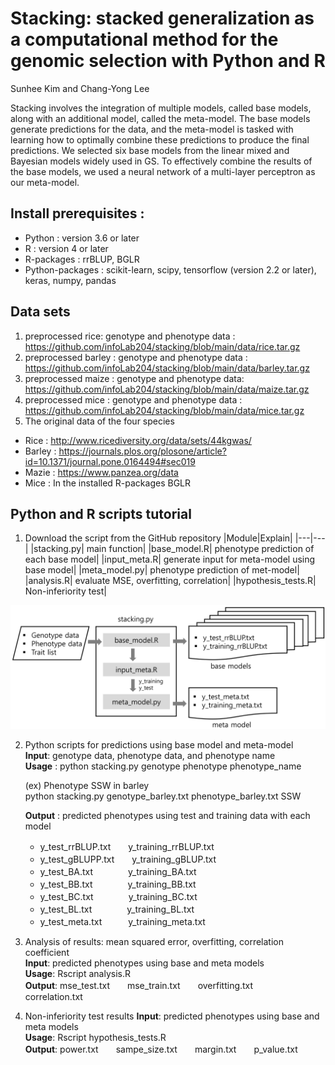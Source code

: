 # Stacking: stacked generalization as a computational method for the genomic selection with Python and R
Sunhee Kim and Chang-Yong Lee

Stacking involves the integration of multiple models, called base models, along with an additional model, called the meta-model. The base models generate predictions for the data, and the meta-model is tasked with learning how to optimally combine these predictions to produce the final predictions. We selected six base models from the linear mixed and Bayesian models widely used in GS. To effectively combine the results of the base models, we used a neural network of a multi-layer perceptron as our meta-model. 

## Install prerequisites : 
* Python : version 3.6 or later
* R : version 4 or later
* R-packages : rrBLUP, BGLR
* Python-packages : scikit-learn, scipy, tensorflow (version 2.2 or later), keras, numpy, pandas 

## Data sets
1.	preprocessed rice: genotype and phenotype data : https://github.com/infoLab204/stacking/blob/main/data/rice.tar.gz
2.	preprocessed barley : genotype and phenotype data : https://github.com/infoLab204/stacking/blob/main/data/barley.tar.gz
3.	preprocessed maize : genotype and phenotype data: https://github.com/infoLab204/stacking/blob/main/data/maize.tar.gz
4.	preprocessed mice : genotype and phenotype data : https://github.com/infoLab204/stacking/blob/main/data/mice.tar.gz
5. The original data of the four species
* Rice :  http://www.ricediversity.org/data/sets/44kgwas/ 
* Barley : https://journals.plos.org/plosone/article?id=10.1371/journal.pone.0164494#sec019
* Mazie : https://www.panzea.org/data
* Mice : In the installed R-packages BGLR


## Python and R scripts tutorial

1.	Download the script from the GitHub repository
    |Module|Explain|
  	 |---|---|
  	 |stacking.py| main function|
  	 |base_model.R| phenotype prediction of each base model|
  	 |input_meta.R| generate input for meta-model using base model|
  	 |meta_model.py| phenotype prediction of met-model|
  	 |analysis.R| evaluate MSE, overfitting, correlation|
  	 |hypothesis_tests.R| Non-inferiority test|

![flowchart ](./readme.png)



2.	Python scripts for predictions using base model and meta-model    
    **Input**: genotype data, phenotype data, and phenotype name    
    **Usage** : python stacking.py genotype phenotype phenotype_name
  	
  	 (ex) Phenotype SSW in barley       
            python stacking.py genotype_barley.txt phenotype_barley.txt SSW    

    **Output** : predicted phenotypes using test and training data with each model    
       * y_test_rrBLUP.txt　　y_training_rrBLUP.txt    
       * y_test_gBLUPP.txt　　y_training_gBLUP.txt    
       * y_test_BA.txt　　　　y_training_BA.txt    
       * y_test_BB.txt　　　　y_training_BB.txt    
       * y_test_BC.txt　　　　y_training_BC.txt    
       * y_test_BL.txt　　　　y_training_BL.txt    
       * y_test_meta.txt　　　y_training_meta.txt    

   
3.	Analysis of results: mean squared error, overfitting, correlation coefficient    
**Input**: predicted phenotypes using base and meta models    
**Usage**: Rscript analysis.R   
**Output**: mse_test.txt　　mse_train.txt　　overfitting.txt　　correlation.txt    

4.	Non-inferiority test results
**Input**: predicted phenotypes using base and meta models    
**Usage**: Rscript hypothesis_tests.R    
**Output**: power.txt　　sampe_size.txt　　margin.txt　　p_value.txt    

